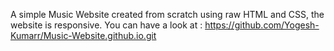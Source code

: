 A simple Music Website created from scratch using raw HTML and CSS, the website is responsive.
You can have a look at : https://github.com/Yogesh-Kumarr/Music-Website.github.io.git
